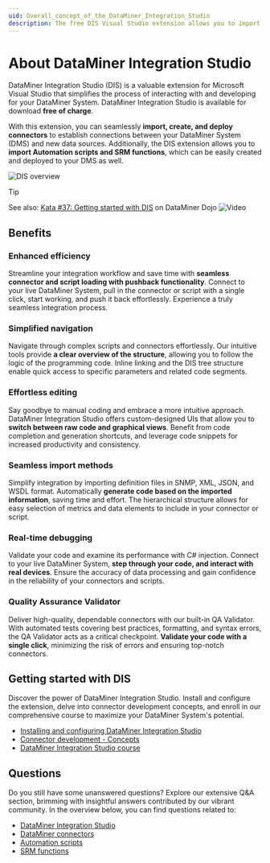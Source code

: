 ```yaml
---
uid: Overall_concept_of_the_DataMiner_Integration_Studio
description: The free DIS Visual Studio extension allows you to import, create, and deploy connectors to establish connections between DataMiner and data sources.
---
```


# About DataMiner Integration Studio

DataMiner Integration Studio (DIS) is a valuable extension for Microsoft Visual Studio that simplifies the process of interacting with and developing for your DataMiner System. DataMiner Integration Studio is available for download **free of charge**.

With this extension, you can seamlessly **import, create, and deploy connectors** to establish connections between your DataMiner System (DMS) and new data sources. Additionally, the DIS extension allows you to **import Automation scripts and SRM functions**, which can be easily created and deployed to your DMS as well.

![DIS overview](https://docs.dataminer.services/develop/images/DataMinerIntegrationStudio.png)

> [!TIP]
> See also: [Kata #37: Getting started with DIS](https://community.dataminer.services/courses/kata-37/) on DataMiner Dojo ![Video](~/user-guide/images/video_Duo.png)

## Benefits

### Enhanced efficiency

Streamline your integration workflow and save time with **seamless connector and script loading with pushback functionality**. Connect to your live DataMiner System, pull in the connector or script with a single click, start working, and push it back effortlessly. Experience a truly seamless integration process.

### Simplified navigation

Navigate through complex scripts and connectors effortlessly. Our intuitive tools provide **a clear overview of the structure**, allowing you to follow the logic of the programming code. Inline linking and the DIS tree structure enable quick access to specific parameters and related code segments.

### Effortless editing

Say goodbye to manual coding and embrace a more intuitive approach. DataMiner Integration Studio offers custom-designed UIs that allow you to **switch between raw code and graphical views**. Benefit from code completion and generation shortcuts, and leverage code snippets for increased productivity and consistency.

### Seamless import methods

Simplify integration by importing definition files in SNMP, XML, JSON, and WSDL format. Automatically **generate code based on the imported information**, saving time and effort. The hierarchical structure allows for easy selection of metrics and data elements to include in your connector or script.

### Real-time debugging

Validate your code and examine its performance with C# injection. Connect to your live DataMiner System, **step through your code, and interact with real devices**. Ensure the accuracy of data processing and gain confidence in the reliability of your connectors and scripts.

### Quality Assurance Validator

Deliver high-quality, dependable connectors with our built-in QA Validator. With automated tests covering best practices, formatting, and syntax errors, the QA Validator acts as a critical checkpoint. **Validate your code with a single click**, minimizing the risk of errors and ensuring top-notch connectors.

## Getting started with DIS

Discover the power of DataMiner Integration Studio. Install and configure the extension, delve into connector development concepts, and enroll in our comprehensive course to maximize your DataMiner System's potential.

- [Installing and configuring DataMiner Integration Studio](xref:Installing_and_configuring_the_software)
- [Connector development - Concepts](https://community.dataminer.services/courses/dataminer-connector-integration-http-basics/)
- [DataMiner Integration Studio course](https://community.dataminer.services/courses/dataminer-integration-studio/)

## Questions

Do you still have some unanswered questions? Explore our extensive Q&A section, brimming with insightful answers contributed by our vibrant community. In the overview below, you can find questions related to:

- [DataMiner Integration Studio](https://community.dataminer.services/questions/?qtag%5B%5D=883&order_by=newest)
- [DataMiner connectors](https://community.dataminer.services/questions/?qtag%5B%5D=794&qtag%5B%5D=152&qtag%5B%5D=812&qtag%5B%5D=601&qtag%5B%5D=638&qtag%5B%5D=640&order_by=newest&qtag%5B%5D=126)
- [Automation scripts](https://community.dataminer.services/questions/?qtag%5B%5D=804&qtag%5B%5D=576&order_by=newest)
- [SRM functions](https://community.dataminer.services/questions/?qtag%5B%5D=302&order_by=newest&qtag%5B%5D=146)

